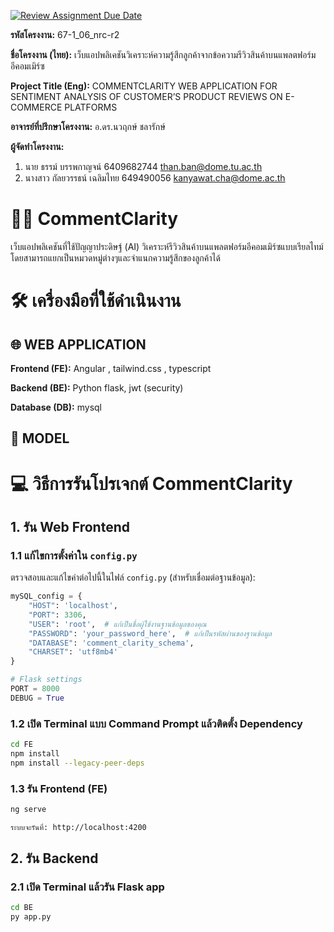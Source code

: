 [![Review Assignment Due Date](https://classroom.github.com/assets/deadline-readme-button-22041afd0340ce965d47ae6ef1cefeee28c7c493a6346c4f15d667ab976d596c.svg)](https://classroom.github.com/a/w8H8oomW)


**รหัสโครงงาน:** 67-1_06_nrc-r2

**ชื่อโครงงาน (ไทย):** เว็บแอปพลิเคชันวิเคราะห์ความรู้สึกลูกค้าจากข้อความรีวิวสินค้าบนแพลตฟอร์มอีคอมเมิร์ซ 

**Project Title (Eng):** COMMENTCLARITY WEB APPLICATION FOR SENTIMENT ANALYSIS OF CUSTOMER’S PRODUCT REVIEWS ON E-COMMERCE PLATFORMS

**อาจารย์ที่ปรึกษาโครงงาน:** อ.ดร.นวฤกษ์  ชลารักษ์

**ผู้จัดทำโครงงาน:** 
1. นาย ธรรม์ บรรพกาญจน์   6409682744  than.ban@dome.tu.ac.th
2. นางสาว กัลยวรรธน์ เฉลิมไทย 649490056 kanyawat.cha@dome.ac.th
# 💬💡 CommentClarity
เว็บแอปพลิเคชันที่ใช้ปัญญาประดิษฐ์ (AI) วิเคราะห์รีวิวสินค้าบนแพลตฟอร์มอีคอมเมิร์ซแบบเรียลไทม์ โดยสามารถแยกเป็นหมวดหมู่ต่างๆและจำแนกความรู้สึกของลูกค้าได้
# 🛠️ เครื่องมือที่ใช้ดำเนินงาน
## 🌐 WEB APPLICATION
**Frontend (FE):**
Angular , tailwind.css , typescript

**Backend (BE):**
Python flask,
jwt (security)

**Database (DB):**
mysql
## 🤖 MODEL
# 💻 วิธีการรันโปรเจกต์ CommentClarity

## 1. รัน Web Frontend 

### 1.1 แก้ไขการตั้งค่าใน `config.py`

ตรวจสอบและแก้ไขค่าต่อไปนี้ในไฟล์ `config.py` (สำหรับเชื่อมต่อฐานข้อมูล):

```python
mySQL_config = {
    "HOST": 'localhost',
    "PORT": 3306,
    "USER": 'root',  # แก้เป็นชื่อผู้ใช้งานฐานข้อมูลของคุณ
    "PASSWORD": 'your_password_here',  # แก้เป็นรหัสผ่านของฐานข้อมูล
    "DATABASE": 'comment_clarity_schema',
    "CHARSET": 'utf8mb4'
}

# Flask settings
PORT = 8000
DEBUG = True
```
### 1.2 เปิด Terminal แบบ Command Prompt แล้วติดตั้ง Dependency
```bash
cd FE
npm install
npm install --legacy-peer-deps
```
### 1.3 รัน Frontend (FE)
```bash
ng serve
```
```bash
ระบบจะรันที่: http://localhost:4200
```
## 2. รัน Backend
### 2.1 เปิด Terminal แล้วรัน Flask app

```bash
cd BE
py app.py
```
